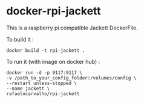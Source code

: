 # docker-rpi-jackett
This is a raspberry pi compatible Jackett DockerFile.

To build it :

    docker build -t rpi-jackett .

To run it (with image on docker hub) :

    docker run -d -p 9117:9117 \
    -v /path_to_your_config_folder:/volumes/config \
    --restart unless-stopped \
    --name jackett \
    rafaelncarvalho/rpi-jackett

